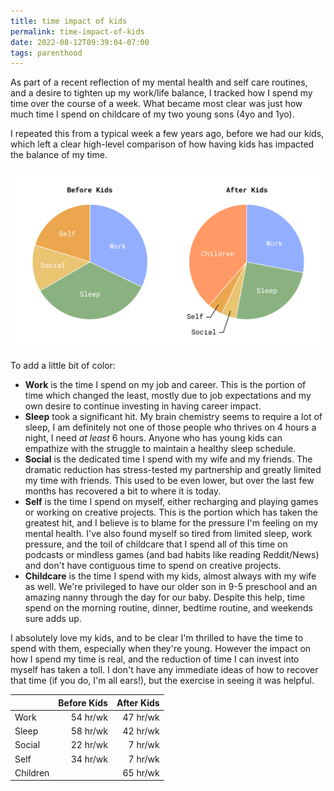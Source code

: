 ```yaml
---
title: time impact of kids
permalink: time-impact-of-kids
date: 2022-08-12T09:39:04-07:00
tags: parenthood
---
```


As part of a recent reflection of my mental health and self care routines, and a
desire to tighten up my work/life balance, I tracked how I spend my time over
the course of a week. What became most clear was just how much time I spend on
childcare of my two young sons (4yo and 1yo).

I repeated this from a typical week a few years ago, before we had our kids,
which left a clear high-level comparison of how having kids has impacted the
balance of my time.

![TimeSpent](../media/57a81e9591f85cd4.png)

To add a little bit of color:

- **Work** is the time I spend on my job and career. This is the portion of time
  which changed the least, mostly due to job expectations and my own desire to
  continue investing in having career impact.
- **Sleep** took a significant hit. My brain chemistry seems to require a lot of
  sleep, I am definitely not one of those people who thrives on 4 hours a night,
  I need _at least_ 6 hours. Anyone who has young kids can empathize with the
  struggle to maintain a healthy sleep schedule.
- **Social** is the dedicated time I spend with my wife and my friends. The
  dramatic reduction has stress-tested my partnership and greatly limited my
  time with friends. This used to be even lower, but over the last few months
  has recovered a bit to where it is today.
- **Self** is the time I spend on myself, either recharging and playing games or
  working on creative projects. This is the portion which has taken the greatest
  hit, and I believe is to blame for the pressure I'm feeling on my mental
  health. I've also found myself so tired from limited sleep, work pressure, and
  the toil of childcare that I spend all of this time on podcasts or mindless
  games (and bad habits like reading Reddit/News) and don't have contiguous time
  to spend on creative projects.
- **Childcare** is the time I spend with my kids, almost always with my wife as
  well. We're privileged to have our older son in 9-5 preschool and an amazing
  nanny through the day for our baby. Despite this help, time spend on the
  morning routine, dinner, bedtime routine, and weekends sure adds up.

I absolutely love my kids, and to be clear I'm thrilled to have the time to
spend with them, especially when they're young. However the impact on how I
spend my time is real, and the reduction of time I can invest into myself has
taken a toll. I don't have any immediate ideas of how to recover that time (if
you do, I'm all ears!), but the exercise in seeing it was helpful.

|          | Before Kids | After Kids |
| -------- | ----------: | ---------: |
| Work     |    54 hr/wk |   47 hr/wk |
| Sleep    |    58 hr/wk |   42 hr/wk |
| Social   |    22 hr/wk |    7 hr/wk |
| Self     |    34 hr/wk |    7 hr/wk |
| Children |             |   65 hr/wk |

